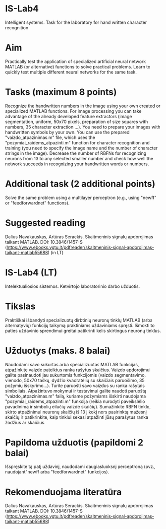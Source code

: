 # IS-Lab4
Intelligent systems. Task for the laboratory for hand written character recognition

# Aim
Practically test the application of specialized artificial neural network MATLAB (or alternative) functions to solve practical problems. Learn to quickly test multiple different neural networks for the same task.
# Tasks (maximum 8 points)
Recognize the handwritten numbers in the image using your own created or specialized MATLAB functions. For image processing you can take advantage of the already developed feature extractors (image segmentation, uniform, 50x70 pixels, preparation of size squares with numbers, 35 character extraction ...). You need to prepare your images with handwritten symbols by your own. You can use the prepared "vaizdo_atpazinimas.m" file, which uses the "pozymiai_raidems_atpazinti.m" function for character recognition and training (you need to specify the image name and the number of character strings in the image).
Decrease the number of RBFNs for recognizing neurons from 13 to any selected smaller number and check how well the network succeeds in recognizing your handwritten words or numbers.
# Additional task (2 additional points)
Solve the same problem using a multilayer perceptron (e.g., using "newff" or "feedforwardnet" functions).
# Suggested reading
Dalius Navakauskas, Artūras Serackis. Skaitmeninis signalų apdorojimas taikant MATLAB. DOI: 10.3846/1457-S (https://www.ebooks.vgtu.lt/pdfreader/skaitmeninis-signal-apdorojimas-taikant-matlab55688) (in LT)

# IS-Lab4 (LT)
Intelektualiosios sistemos. Ketvirtojo laboratorinio darbo užduotis.
# Tikslas
Praktiškai išbandyti specializuotų dirbtinių neuronų tinklų MATLAB (arba alternatyvių) 
funkcijų taikymą praktiniams uždaviniams spręsti. Išmokti to paties uždavinio sprendimui 
greitai patikrinti kelis skirtingus neuronų tinklus.
# Užduotys (maks. 8 balai)
Naudodami savo sukurtas arba specializuotas MATLAB funkcijas, atpažinkite vaizde pateiktus ranka rašytus skaičius. 
Vaizdo apdorojimui galite pasinaudoti jau sukurtomis funkcijomis (vaizdo segmentavimo, vienodo, 50x70 taškų, 
dydžio kvadratėlių su skaičiais paruošimo, 35 požymių išskyrimo...). Turite paruošti savo vaizdus su ranka rašytais 
simboliais. Atpažintuvo mokymui ir testavimui galite naudoti paruoštą "vaizdo_atpazinimas.m" failą, kuriame požymiams 
išskirti naudojama "pozymiai_raidems_atpazinti.m" funkcija (reikia nurodyti paveikslėlio pavadinimą ir 
simbolių eilučių vaizde skaičių).
Sumažinkite RBFN tinklo, skirto atpažinimui neuronų skaičių iš 13 į kokį nors pasirinktą mažesnį skaičių ir 
patikrinkite, kaip tinklui sekasi atpažinti jūsų parašytus ranka žodžius ar skaičius.
# Papildoma užduotis (papildomi 2 balai)
Išspręskite tą patį uždavinį, naudodami daugiasluoksnį perceptroną (pvz., naudojant"newff arba "feedforwardnet" 
funkcijos).
# Rekomenduojama literatūra
Dalius Navakauskas, Artūras Serackis. Skaitmeninis signalų apdorojimas taikant MATLAB. DOI: 10.3846/1457-S 
(https://www.ebooks.vgtu.lt/pdfreader/skaitmeninis-signal-apdorojimas-taikant-matlab55688)
